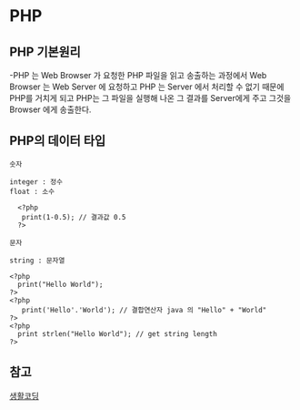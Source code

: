 # PHP

## PHP 기본원리

-PHP 는 Web Browser 가 요청한 PHP 파일을 읽고 송출하는 과정에서 Web Browser 는 Web Server 에 요청하고 PHP 는 Server 에서 처리할 수 없기 때문에 PHP를 거치게 되고 PHP는 그 파일을 실행해 나온 그 결과를 Server에게 주고 그것을 Browser 에게 송출한다.

## PHP의 데이터 타입

```
숫자

integer : 정수
float : 소수

  <?php
   print(1-0.5); // 결과값 0.5
  ?>
```

```
문자

string : 문자열

<?php
  print("Hello World");
?>
<?php
   print('Hello'.'World'); // 결합연산자 java 의 "Hello" + "World"
?>
<?php
  print strlen("Hello World"); // get string length
?>
```
## 참고
[생활코딩](https://opentutorials.org/course/3130/19335)
